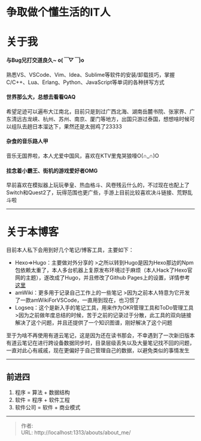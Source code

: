 # 争取做个懂生活的IT人


# 关于我

#### 与Bug兄打交道良久~ o(*￣▽￣*)o
熟悉VS、VSCode、Vim、Idea、Sublime等软件的安装/卸载技巧，掌握C/C&#43;&#43;、Lua、Erlang、Python、JavaScript等单词的各种拼写方式

#### 世界那么大，总想去看看QAQ
希望足迹可以遍布大江南北，目前只是到过广西北海、湖南岳麓书院、张家界、广东清远古龙峡、杭州、苏州、南京、厦门等地方，出国只游过泰国，想想啥时候可以组队去趟日本溜达下，果然还是太弱鸡了23333

#### 杂食的音乐路人甲
音乐无国界啦，本人尤爱中国风，喜欢在KTV里鬼哭狼嚎O(∩_∩)O

#### 挂念着小霸王、街机的游戏爱好者OMG
早前喜欢在模拟器上玩玩拳皇、热血格斗、风卷残云什么的，不过现在也配上了Switch和Quest2了，玩得范围也更广些，手游上目前比较喜欢决斗链接、荒野乱斗啦

---

# 关于本博客
目前本人私下会用到好几个笔记/博客工具，主要如下：
 - Hexo=&gt;Hugo：主要做对外分享的
   &gt;之所以转到Hugo是因为Hexo那边的Npm包依赖太重了，本人多台机器上复原发布环境过于麻烦（本人Hack了Hexo官网的主题），遂改成了Hugo，并且修改了Github Pages上的设置，详情参考 [这里](https://hugo.opendocs.io/zh-cn/hosting-and-deployment/hosting-on-github/)
 - amWiki：更多用于记录自己工作上的一些笔记
   &gt;因为之前本人特意为它开发了一款amWikiForVSCode，一直用到现在，也习惯了
 - Logseq：这个是新入手的笔记工具，用来作为OKR管理工具和ToDo管理工具
   &gt;因为之前做年度总结的时候，苦于之前的记录过于分散，此工具的双向链接解决了这个问题，并且还提供了一个知识图谱，刚好解决了这个问题

至于为啥不再使用有道云笔记，这是因为还在读书那会，不幸遇到了一次新旧版本有道云笔记在进行跨设备数据同步时，目录层级丢失以及大量笔记找不回的问题，一直对此心有戚戚，现在更偏好于自己管理自己的数据，以避免类似的事情发生

---

## 前进四
 1. 程序 = 算法 &#43; 数据结构
 2. 软件 = 程序 &#43; 软件工程
 3. 软件公司 = 软件 &#43; 商业模式

---

> 作者:   
> URL: http://localhost:1313/abouts/about_me/  

